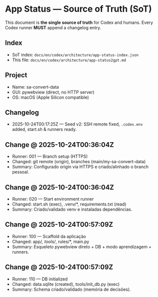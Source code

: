 # App Status — Source of Truth (SoT)
This document is **the single source of truth** for Codex and humans.
Every Codex runner **MUST** append a changelog entry.

## Index
- SoT index: `docs/en/codex/architecture/app-status-index.json`
- This file: `docs/en/codex/architecture/app-status2gpt.md`

## Project
- Name: sa-convert-data
- GUI: pywebview (direct, no HTTP server)
- OS: macOS (Apple Silicon compatible)

## Changelog
- 2025-10-24T00:17:25Z — Seed v2: SSH remote fixed, `.codex.env` added, start.sh & runners ready.

## Change @ 2025-10-24T00:36:04Z
- Runner: 001 — Branch setup (HTTPS)
- Changed: git remote (origin), branches (main/my-sa-convert-data)
- Summary: Configurado origin via HTTPS e criado/alinhado o branch pessoal.

## Change @ 2025-10-24T00:36:04Z
- Runner: 020 — Start environment runner
- Changed: start.sh (exec), .venv/*, requirements.txt (read)
- Summary: Criado/validado venv e instaladas dependências.

## Change @ 2025-10-24T00:57:09Z
- Runner: 100 — Scaffold da aplicação
- Changed: app/*, tools/*, rules/*, main.py
- Summary: Esqueleto pywebview direto + DB + modo aprendizagem + runners.

## Change @ 2025-10-24T00:57:09Z
- Runner: 110 — DB initialized
- Changed: data.sqlite (created), tools/init_db.py (exec)
- Summary: Schema criado/validado (memória de decisões).
